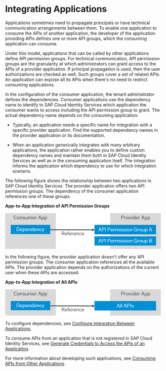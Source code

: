 <!-- loio9ea0024383de4726b6a4aae471eb1039 -->

# Integrating Applications

Applications sometimes need to propagate principals or have technical communication arrangements between them. To enable one application to consume the APIs of another application, the developer of the application providing APIs defines one or more API groups, which the consuming application can consume.

Under this model, applications that can be called by other applications define API permission groups. For technical communication, API permission groups are the granularity at which administrators can grant access to the APIs of a provider application. If principal propagation is used, then the user authorizations are checked as well. Such groups cover a set of related APIs. An application can expose all its APIs when there's no need to restrict consuming applications.

In the configuration of the consumer application, the tenant administrator defines the dependencies. Consumer applications use the dependency name to identify to SAP Cloud Identity Services which application the consumer wants to access including the API permission group to grant. The actual dependency name depends on the consuming application:

-   Typically, an application needs a specific name for integration with a specific provider application. Find the supported dependency names in the provider application or its documentation.

-   When an application generically integrates with many arbitrary applications, the application rather enables you to define custom dependency names and maintain them both in SAP Cloud Identity Services as well as in the consuming application itself. The integration informs the application which dependency to use for which integration scenario.


The following figure shows the relationship between two applications in SAP Cloud Identity Services. The provider application offers two API permission groups. The dependency of the consumer application references one of these groups.

  
  
**App-to-App Integration of API Permission Groups**

![](images/App2App_Logical_Model_951e1a7.png "App-to-App Integration of API Permission Groups")

In the following figure, the provider application doesn't offer any API permission groups. The consumer application references all the available APIs. The provider application depends on the authorizations of the current user when these APIs are accessed.

  
  
**App-to-App Integration of All APIs**

![](images/App2App_All_APIs_66a960b.png "App-to-App Integration of All APIs")

To configure dependencies, see [Configure Integration Between Applications](configure-integration-between-applications-9ad7e80.md).

To consume APIs from an application that is not registered in SAP Cloud Identity Services, see [Generate Credentials to Access the APIs of an Application](generate-credentials-to-access-the-apis-of-an-application-e595341.md).

For more information about developing such applications, see [Consuming APIs from Other Applications](../Development/consuming-apis-from-other-applications-29e204d.md).

